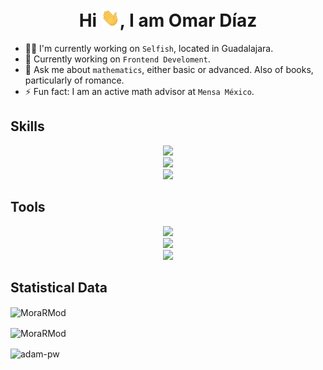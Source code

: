 <h1 align="center">Hi <img src="https://raw.githubusercontent.com/ABSphreak/ABSphreak/master/gifs/Hi.gif" width="30px">, I am Omar Díaz </h1>

<!--
**MoraRMod/MoraRMod** is a ✨ _special_ ✨ repository because its `README.md` (this file) appears on your GitHub profile.

Here are some ideas to get you started:

- 🔭 I’m currently working on ...
- 🌱 I’m currently learning ...
- 👯 I’m looking to collaborate on ...
- 🤔 I’m looking for help with ...
- 💬 Ask me about ...
- 📫 How to reach me: ...
- 😄 Pronouns: ...
- ⚡ Fun fact: ...
-->

- 👨‍💻  I'm currently working on `Selfish`, located in Guadalajara.
- 🧠  Currently working on `Frontend Develoment`.
- 💬  Ask me about `mathematics`, either basic or advanced. Also of books, particularly of romance.
- ⚡  Fun fact: I am an active math advisor at `Mensa México`.

<h2>Skills</h2>
<p align="center">
  <a href="https://skillicons.dev">
    <img src="https://skillicons.dev/icons?i=py,js,vue,ts" />
    <br />
    <img src="https://skillicons.dev/icons?i=cpp,git,html,css" />
    <br />
    <img src="https://skillicons.dev/icons?i=react,cs,nodejs,c" />
  </a>
</p>

<h2>Tools</h2>
<p align="center">
  <a href="https://skillicons.dev">
    <img src="https://skillicons.dev/icons?i=androidstudio,figma,github,idea" />
    <br />
    <img src="https://skillicons.dev/icons?i=ai,linux,ps,qt" />
    <br />
    <img src="https://skillicons.dev/icons?i=unity,vscode,xd" />
  </a>
</p>

<h2>Statistical Data</h2>
<p>
  <img align="center"
    src="https://github-readme-stats.vercel.app/api/top-langs?username=MoraRMod&show_icons=true&locale=en&bg_color=0d1117&text_color=ffffff&layout=compact"
    alt="MoraRMod" 
    bg_color=#808080/>
</p>
<p>
  <img align="center" src="https://github-readme-stats.vercel.app/api?username=MoraRMod&show_icons=true&locale=en&bg_color=0d1117&text_color=ffffff&repo=convoychat"
    alt="MoraRMod" />
</p>
<p><img align="center" src="https://github-readme-streak-stats.herokuapp.com/?user=MoraRMod&theme=dark&background=0d1117&date_format=M%20j%5B%2C%20Y%5D" alt="adam-pw" /></p>
